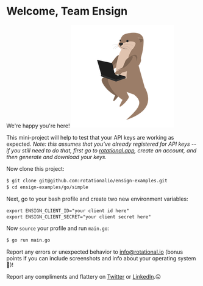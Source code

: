 # Welcome, Team Ensign

We're happy you're here!
![Welcome](/img/little-otter.png)

This mini-project will help to test that your API keys are working as expected.
*Note: this assumes that you've already registered for API keys -- if you still need to do that, first go to [rotational.app](https://rotational.app/), create an account, and then generate and download your keys.*

Now clone this project:

```bash
$ git clone git@github.com:rotationalio/ensign-examples.git
$ cd ensign-examples/go/simple
```

Next, go to your bash profile and create two new environment variables:

```
export ENSIGN_CLIENT_ID="your client id here"
export ENSIGN_CLIENT_SECRET="your client secret here"
```

Now `source` your profile and run `main.go`:

```bash
$ go run main.go
```

Report any errors or unexpected behavior to info@rotational.io (bonus points if you can include screenshots and info about your operating system 🙌)!

Report any compliments and flattery on [Twitter](https://twitter.com/rotationalio) or [LinkedIn](https://www.linkedin.com/company/rotational/).😛